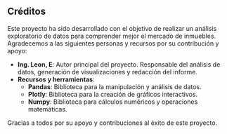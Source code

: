 ## Créditos

Este proyecto ha sido desarrollado con el objetivo de realizar un análisis exploratorio 
de datos para comprender mejor el mercado de inmuebles. Agradecemos a las siguientes 
personas y recursos por su contribución y apoyo:

- **Ing. Leon, E**: Autor principal del proyecto. Responsable del análisis de datos, 
generación de visualizaciones y redacción del informe.
- **Recursos y herramientas**:
  - **Pandas**: Biblioteca para la manipulación y análisis de datos.
  - **Plotly**: Biblioteca para la creación de gráficos interactivos.
  - **Numpy**: Biblioteca para cálculos numéricos y operaciones matemáticas.

Gracias a todos por su apoyo y contribuciones al éxito de este proyecto.
